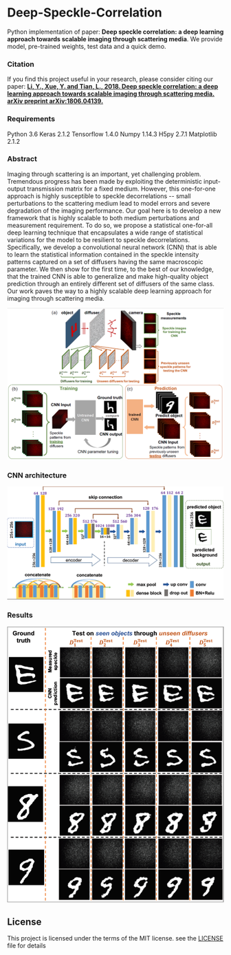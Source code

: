 # Deep-Speckle-Correlation
Python implementation of paper: **Deep speckle correlation: a deep learning approach towards scalable imaging through scattering media**. We provide model, pre-trained weights, test data and a quick demo.

### Citation
If you find this project useful in your research, please consider citing our paper:
[**Li, Y., Xue, Y. and Tian, L., 2018. Deep speckle correlation: a deep learning approach towards scalable imaging through scattering media. arXiv preprint arXiv:1806.04139.**](https://arxiv.org/abs/1806.04139)




### Requirements
Python 3.6
Keras 2.1.2
Tensorflow 1.4.0
Numpy 1.14.3
H5py 2.7.1
Matplotlib 2.1.2

### Abstract
Imaging through scattering is an important, yet challenging problem. Tremendous progress has been made by exploiting the deterministic input-output transmission matrix for a fixed medium. However, this one-for-one approach is highly susceptible to speckle decorrelations -- small perturbations to the scattering medium lead to model errors and severe degradation of the imaging performance. Our goal here is to develop a new framework that is highly scalable to both medium perturbations and measurement requirement.  To do so, we propose a statistical one-for-all deep learning technique that encapsulates a wide range of statistical variations for the model to be resilient to speckle decorrelations. Specifically, we develop a convolutional neural network (CNN) that is able to learn the statistical information contained in the speckle intensity patterns captured on a set of diffusers having the same macroscopic parameter. We then show for the first time, to the best of our knowledge, that the trained CNN is able to generalize and make high-quality object prediction through an entirely different set of  diffusers of the same class. Our work paves the way to a highly scalable deep learning approach for imaging through scattering media. 

![Alt Text](/images/img1.png)

### CNN architecture

![Alt Text](/images/img2.png)

### Results


![Alt Text](/images/img3.png)

## License
This project is licensed under the terms of the MIT license. see the [LICENSE](LICENSE) file for details
